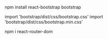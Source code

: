 npm install react-bootstrap bootstrap

import 'bootstrap/dist/css/bootstrap.css'
import 'bootstrap/dist/css/bootstrap.min.css'

npm i react-router-dom